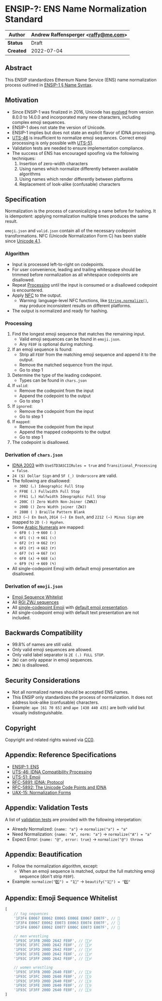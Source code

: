 # ENSIP-?: ENS Name Normalization Standard 

| **Author**  | Andrew Raffensperger \<raffy@me.com> |
| ----------- | ------------------------------------ |
| **Status**  | Draft                                |
| **Created** | 2022-07-04                           |

## Abstract

This ENSIP standardizes Ethereum Name Service (ENS) name normalization process outlined in [ENSIP-1 § Name Syntax](https://docs.ens.domains/ens-improvement-proposals/ensip-1-ens#name-syntax).

## Motivation

* Since ENSIP-1 was finalized in 2016, Unicode has [evolved](https://unicode.org/history/publicationdates.html) from version 8.0.0 to 14.0.0 and incorporated many new characters, including complex emoji sequences. 
* ENSIP-1 does not state the version of Unicode.
* ENSIP-1 implies but does not state an explicit flavor of IDNA processing. 
* [UTS-46](https://unicode.org/reports/tr46/) is insufficient to normalize emoji sequences. Correct emoji processing is only possible with [UTS-51](https://www.unicode.org/reports/tr51/).
* Validation tests are needed to ensure implementation compliance.
* The success of ENS has encouraged spoofing via the following techniques:
	1. Insertion of zero-width characters
	1. Using names which normalize differently between available algorithms 
	1. Using names which render differently between platforms
	1. Replacement of look-alike (confusable) characters

## Specification

Normalization is the process of canonicalizing a name before for hashing.  It is idempotent: applying normalization multiple times produces the same result.  

`emoji.json` and `valid.json` contain all of the necessary codepoint transformations.  NFC (Unicode Normalization Form C) has been stable since [Unicode 4.1](https://unicode.org/reports/tr15/#Stability_of_Normalized_Forms).

### Algorithm
* Input is processed left-to-right on codepoints.
* For user convenience, leading and trailing whitespace should be trimmed before normalization as all whitespace codepoints are disallowed.
* Repeat [Processing](#Processing) until the input is consumed or a disallowed codepoint is encountered.
* Apply [NFC](https://unicode.org/reports/tr15/) to the output.
	* Warning: language-level NFC functions, like [`String.normalize()`](https://tc39.es/ecma262/multipage/text-processing.html#sec-string.prototype.normalize), may produce inconsistent results on different platforms.
* The output is normalized and ready for hashing.

### Processing

1. Find the longest emoji sequence that matches the remaining input.
	* Valid emoji sequences can be found in `emoji.json`.  
	* Any `FE0F` is optional during matching.
1. If an emoji sequence is found:
	* Strip all `FE0F` from the matching emoji sequence and append it to the output.
	* Remove the matched sequence from the input.
	* Go to step 1
1. Determine the type of the leading codepoint.
	* Types can be found in `chars.json`
1. If `valid`:
	* Remove the codepoint from the input
	* Append the codepoint to the output
	* Go to step 1
1. If `ignored`:
	* Remove the codepoint from the input
	* Go to step 1
1. If `mapped`:
	* Remove the codepoint from the input
	* Append the mapped codepoints to the output
	* Go to step 1
1. The codepoint is disallowed.

### Derivation of `chars.json`

* [IDNA 2003](https://unicode.org/Public/idna/14.0.0/IdnaMappingTable.txt) with `UseSTD3ASCIIRules = true` and `Transitional_Processing = false`.
* `24 ($) Dollar Sign` and `5F (_) Underscore` are valid.
* The following are disallowed:
	* `3002 (。) Ideographic Full Stop`
	* `FF0E (．) Fullwidth Full Stop`
	* `FF61 (｡) Halfwidth Ideographic Full Stop`
	* `200C (‌) Zero Width Non-Joiner (ZWNJ)`
	* `200D (‍) Zero Width joiner (ZWJ)`
	* `2800 (⠀) Braille Pattern Blank`
* `2013 (–) En Dash`, `2014 (—) Em Dash`, and `2212 (−) Minus Sign` are mapped to `2D (-) Hyphen`.
* Some [Arabic Numerals](https://en.wikipedia.org/wiki/Arabic_numerals) are mapped:
	* `6F0 (۰)` &rarr; `660 (٠)`
	* `6F1 (۱)` &rarr; `661 (١)`
	* `6F2 (۲)` &rarr; `662 (٢)`
	* `6F3 (۳)` &rarr; `663 (٣)`
	* `6F7 (۷)` &rarr; `667 (٧)`
	* `6F8 (۸)` &rarr; `668 (٨)`
	* `6F9 (۹)` &rarr; `669 (٩)`
* All single-codepoint Emoji with default emoji presentation are disallowed.

### Derivation of `emoji.json`

* [Emoji Sequence Whitelist](#appendix-emoji-sequence-whitelist)
* All [RGI ZWJ sequences](https://unicode.org/Public/emoji/14.0/emoji-zwj-sequences.txt)
* All [single-codepoint Emoji](https://unicode.org/Public/14.0.0/ucd/emoji/emoji-data.txt) with [default emoji presentation](https://www.unicode.org/reports/tr51/#Presentation_Style). 
* All single-codepoint emoji with default text presentation are not included.

## Backwards Compatibility

* 99.8% of names are still valid.
* Only valid emoji sequences are allowed.
* Only valid label separator is `2E (.) FULL STOP`.
* `ZWJ` can only appear in emoji sequences.
* `ZWNJ` is disallowed.

## Security Considerations

* Not all normalized names should be accepted ENS names.
* This ENSIP only standardizes the process of normalization.  It does not address look-alike (confusable) characters.  
* Example: `ape [61 70 65]` and `аре [430 440 435]` are both valid but visually indistinguishable. 

## Copyright

Copyright and related rights waived via [CC0](https://creativecommons.org/publicdomain/zero/1.0/).


## Appendix: Reference Specifications

* [ENSIP-1: ENS](https://docs.ens.domains/ens-improvement-proposals/ensip-1-ens)
* [UTS-46: IDNA Compatibility Processing](https://unicode.org/reports/tr46/)
* [UTS-51: Emoji](https://www.unicode.org/reports/tr51)
* [RFC-5891: IDNA: Protocol](https://datatracker.ietf.org/doc/html/rfc5891) 
* [RFC-5892: The Unicode Code Points and IDNA](https://datatracker.ietf.org/doc/html/rfc5892)
* [UAX-15: Normalization Forms](https://unicode.org/reports/tr15/)

## Appendix: Validation Tests

A list of [validation tests](./tests.json) are provided with the following interpetation:

* Already Normalized: `{name: "a"}` &rarr; `normalize("a") = "a"`
* Need Normalization: `{name: "A", norm: "a"}` &rarr; `normalize("A") = "a"`
* Expect Error: `{name: "@", error: true}` &rarr; `normalize("@") throws`

## Appendix: Beautification

* Follow the normalization algorithm, except:
	* When an emoji sequence is matched, output the full matching emoji sequence (don't strip `FE0F`).
* Example: `normalize("1️⃣") = "1⃣"` &rarr; `beautify("1⃣") = "1️⃣"`

## Appendix: Emoji Sequence Whitelist

```Javascript
[
	// tag sequences
	'1F3F4 E0067 E0062 E0065 E006E E0067 E007F', // 🏴󠁧󠁢󠁥󠁮󠁧󠁿
	'1F3F4 E0067 E0062 E0073 E0063 E0074 E007F', // 🏴󠁧󠁢󠁳󠁣󠁴󠁿
	'1F3F4 E0067 E0062 E0077 E006C E0073 E007F', // 🏴󠁧󠁢󠁷󠁬󠁳󠁿

	// men wrestling
	'1F93C 1F3FB 200D 2642 FE0F', // 🤼🏻‍♂
	'1F93C 1F3FC 200D 2642 FE0F', // 🤼🏼‍♂
	'1F93C 1F3FD 200D 2642 FE0F', // 🤼🏽‍♂
	'1F93C 1F3FE 200D 2642 FE0F', // 🤼🏾‍♂
	'1F93C 1F3FF 200D 2642 FE0F', // 🤼🏿‍♂

	// women wrestling
	'1F93C 1F3FB 200D 2640 FE0F', // 🤼🏻‍♀
	'1F93C 1F3FC 200D 2640 FE0F', // 🤼🏼‍♀
	'1F93C 1F3FD 200D 2640 FE0F', // 🤼🏽‍♀
	'1F93C 1F3FE 200D 2640 FE0F', // 🤼🏾‍♀
	'1F93C 1F3FF 200D 2640 FE0F', // 🤼🏿‍♀
]
```